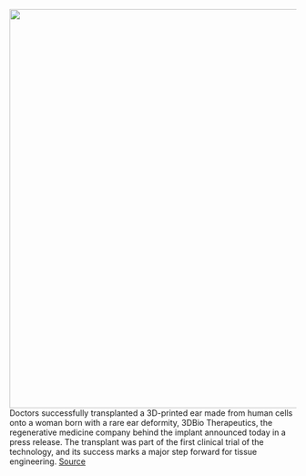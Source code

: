 <img src='https://cdn.vox-cdn.com/thumbor/e3tPm2c_k766u9Fvw76H8ne7VVM=/0x0:2130x1420/1200x800/filters:focal(895x540:1235x880)/cdn.vox-cdn.com/uploads/chorus_image/image/70936034/VRG_ILLO_1777_AK_body_data.0.0.jpg' width='700px' /><br/>
Doctors successfully transplanted a 3D-printed ear made from human cells onto a woman born with a rare ear deformity, 3DBio Therapeutics, the regenerative medicine company behind the implant announced today in a press release. The transplant was part of the first clinical trial of the technology, and its success marks a major step forward for tissue engineering.
<a href='https://www.theverge.com/2022/6/2/23151690/3d-printed-ear-transplant'> Source <a/>